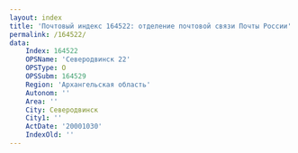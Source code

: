 ```yaml
---
layout: index
title: 'Почтовый индекс 164522: отделение почтовой связи Почты России'
permalink: /164522/
data:
    Index: 164522
    OPSName: 'Северодвинск 22'
    OPSType: О
    OPSSubm: 164529
    Region: 'Архангельская область'
    Autonom: ''
    Area: ''
    City: Северодвинск
    City1: ''
    ActDate: '20001030'
    IndexOld: ''
---
```

